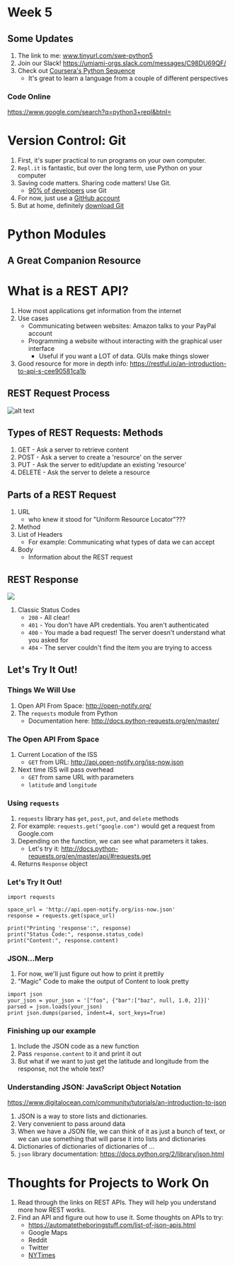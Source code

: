 # Week 5

## Some Updates
1. The link to me: www.tinyurl.com/swe-python5
2. Join our Slack! https://umiami-orgs.slack.com/messages/C98DU69QF/
3. Check out [Coursera's Python Sequence](https://www.coursera.org/specializations/python)
    - It's great to learn a language from a couple of different perspectives

### Code Online
https://www.google.com/search?q=python3+repl&btnI=

# Version Control: Git
1. First, it's super practical to run programs on your own computer.
2. `Repl.it` is fantastic, but over the long term, use Python on your computer
3. Saving code matters. Sharing code matters! Use Git.
    - [90% of developers](https://insights.stackoverflow.com/survey/2018/#work-version-control) use Git
4. For now, just use a [GitHub account](github.com/)
5. But at home, definitely [download Git](https://git-scm.com/downloads)

# Python Modules 

## A Great Companion Resource

# What is a REST API?
1. How most applications get information from the internet
2. Use cases
    - Communicating between websites: Amazon talks to your PayPal account
    - Programming a website without interacting with the graphical user interface
        - Useful if you want a LOT of data. GUIs make things slower
3. Good resource for more in depth info: https://restful.io/an-introduction-to-api-s-cee90581ca1b

## REST Request Process
![alt text](https://cdn-images-1.medium.com/max/1600/0*bYF8loGdnpHklSKS.gif)

## Types of REST Requests: Methods
1. GET - Ask a server to retrieve content
2. POST - Ask a server to create a 'resource' on the server
3. PUT - Ask the server to edit/update an existing 'resource'
4. DELETE - Ask the server to delete a resource

## Parts of a REST Request
1. URL 
    - who knew it stood for "Uniform Resource Locator"???
2. Method
3. List of Headers 
    - For example: Communicating what types of data we can accept
4. Body 
    - Information about the REST request

## REST Response
![](https://cdn-images-1.medium.com/max/1600/0*EEhV9BlXgsTFnBW8.gif)
1. Classic Status Codes
    - `200` - All clear!
    - `401` - You don't have API credentials. You aren't authenticated
    - `400` - You made a bad request! The server doesn't understand what you asked for
    - `404` - The server couldn't find the item you are trying to access

## Let's Try It Out!
### Things We Will Use
1. Open API From Space: http://open-notify.org/
2. The `requests` module from Python
    - Documentation here: http://docs.python-requests.org/en/master/

### The Open API From Space 
1. Current Location of the ISS
    - `GET` from URL: http://api.open-notify.org/iss-now.json
2. Next time ISS will pass overhead
    - `GET` from same URL with parameters
    - `latitude` and `longitude`

### Using `requests`
1. `requests` library has `get`, `post`, `put`, and `delete` methods
2. For example: `requests.get("google.com")` would get a request from Google.com
3. Depending on the function, we can see what parameters it takes.
    - Let's try it: http://docs.python-requests.org/en/master/api/#requests.get
4. Returns `Response` object

### Let's Try It Out!

```
import requests

space_url = 'http://api.open-notify.org/iss-now.json'
response = requests.get(space_url)

print("Printing 'response':", response)
print("Status Code:", response.status_code)
print("Content:", response.content)

```

### JSON...Merp
1. For now, we'll just figure out how to print it prettily
2. "Magic" Code to make the output of Content to look pretty
```
import json
your_json = your_json = '["foo", {"bar":["baz", null, 1.0, 2]}]'
parsed = json.loads(your_json)
print json.dumps(parsed, indent=4, sort_keys=True)
```

### Finishing up our example
1. Include the JSON code as a new function 
2. Pass `response.content` to it and print it out
3. But what if we want to just get the latitude and longitude from the response, not the whole text?

### Understanding JSON: JavaScript Object Notation
https://www.digitalocean.com/community/tutorials/an-introduction-to-json
1. JSON is a way to store lists and dictionaries.
2. Very convenient to pass around data
3. When we have a JSON file, we can think of it as just a bunch of text, or  we can use something that will parse it into lists and dictionaries
4. Dictionaries of dictionaries of dictionaries of ...
5. `json` library documentation: https://docs.python.org/2/library/json.html

# Thoughts for Projects to Work On
1. Read through the links on REST APIs. They will help you understand more how REST works.
2. Find an API and figure out how to use it. Some thoughts on APIs to try: 
    - https://automatetheboringstuff.com/list-of-json-apis.html
    - Google Maps
    - Reddit
    - Twitter
    - [NYTimes](https://developer.nytimes.com/)

